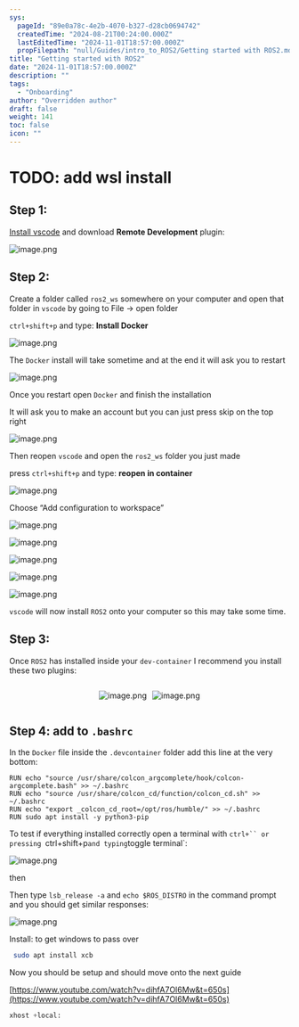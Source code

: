 ```yaml
---
sys:
  pageId: "89e0a78c-4e2b-4070-b327-d28cb0694742"
  createdTime: "2024-08-21T00:24:00.000Z"
  lastEditedTime: "2024-11-01T18:57:00.000Z"
  propFilepath: "null/Guides/intro_to_ROS2/Getting started with ROS2.md"
title: "Getting started with ROS2"
date: "2024-11-01T18:57:00.000Z"
description: ""
tags:
  - "Onboarding"
author: "Overridden author"
draft: false
weight: 141
toc: false
icon: ""
---
```


# TODO: add wsl install

## Step 1:

[Install vscode](https://code.visualstudio.com/download) and download **Remote Development** plugin:

![image.png](https://prod-files-secure.s3.us-west-2.amazonaws.com/d518164a-d88e-44d1-a4ee-3adb3bd8bce0/efb52993-1881-4a40-b95e-6f020334f022/image.png?X-Amz-Algorithm=AWS4-HMAC-SHA256&X-Amz-Content-Sha256=UNSIGNED-PAYLOAD&X-Amz-Credential=ASIAZI2LB466TLJSPE3N%2F20250205%2Fus-west-2%2Fs3%2Faws4_request&X-Amz-Date=20250205T003546Z&X-Amz-Expires=3600&X-Amz-Security-Token=IQoJb3JpZ2luX2VjECAaCXVzLXdlc3QtMiJIMEYCIQCtTwMWkL2a7FqbLtMYvk5CeLLE8sABNcJvK2VMjwFMagIhAIlkwWzjG3DhvTeabhOwH1R5iM33uTO2kaINjctgnCwZKv8DCDkQABoMNjM3NDIzMTgzODA1IgxJD6C0LrPOusyvDHwq3APH9535H3BHK5XVrNwXmi4yP3nabMDZQTuRt8ScCNloIysewz9afVdPOvLRPK8oxK%2BRquXv9hD0Wi3sHCuZIhIpPtpdE%2FidLyYBCaj6H8ee8StzaEqvV5XNsr7soPc%2FmYimUYAV%2FuLezZT2Dg6nWTZR3I7FHKz1VCqUD4GfHz5BoNtoxs%2FHjvKv9WxEZMzkhMvI3i0EPPB%2FE5G%2BbYH8bPsIgSFb9OYXw1cX8izd0gu%2FPBDdM2OdRe6Elv99E%2BfyCCed13wHIJoFztP46ghTdtZiwpH8NLly11mf93jpYMOoNXJgdviaNF863qx18If%2FNCgfzOsjjSNyFYKlgtGZPnRvXotDyu%2BpbszAK7UXSgyTp8kN1MQRBbdMuGW2TwQ9wjWhd64596SmLq79aek4uR3DXTXdYKwWhBhoGReLYxnXw3Hzgg00M7U3LA73rO%2Bq%2FROWIwaK4Bii0QmGKIi9sF5EL3Fx0%2Fviagsqs7CtSH0JLJNj%2FdQvPi5cbyerBPN29MVC4AVQOiNdK8o5zMOvIh0cuYKQhjEuu6t%2FzzhmSv0FBuBmPVGpJs%2FiRGC9dOFexq2l6ghVIsj5bk8t0eYElYWyOAK1UPRHCCuF3C2QvKx77xD6Quz%2Bed5U2ExFIzC%2Bz4q9BjqkAZJP985RWquUjPfGl4fdtUf%2BQEqVPq9sLEKasgjaiAgPjgccYRisP3gQvOFKB70DSdzGsI59zYWmnAOcfepD7hD%2Frzk%2BH0fE4G2HvaPyd35bJku2t2itJrnmRmJ52jo77mm%2FHoz%2BX53YS3iokz%2BmRiSCnLeVtHXyDv5QXgbFLJbUA6iQLa2YjIIAEy6vXE5xYuN6qTplzvvRqWoWexB7SCzcRmQH&X-Amz-Signature=5a8f5f4e06b15329377816aa562eb9a68cb5ad169117dc47f7f3def2990ce303&X-Amz-SignedHeaders=host&x-id=GetObject)

## Step 2:

Create a folder called `ros2_ws` somewhere on your computer and open that folder in `vscode` by going to File → open folder 

`ctrl+shift+p` and type: **Install Docker**

![image.png](https://prod-files-secure.s3.us-west-2.amazonaws.com/d518164a-d88e-44d1-a4ee-3adb3bd8bce0/2269dc0e-1cd5-47ff-bceb-c04ad9b2eab0/image.png?X-Amz-Algorithm=AWS4-HMAC-SHA256&X-Amz-Content-Sha256=UNSIGNED-PAYLOAD&X-Amz-Credential=ASIAZI2LB466TLJSPE3N%2F20250205%2Fus-west-2%2Fs3%2Faws4_request&X-Amz-Date=20250205T003546Z&X-Amz-Expires=3600&X-Amz-Security-Token=IQoJb3JpZ2luX2VjECAaCXVzLXdlc3QtMiJIMEYCIQCtTwMWkL2a7FqbLtMYvk5CeLLE8sABNcJvK2VMjwFMagIhAIlkwWzjG3DhvTeabhOwH1R5iM33uTO2kaINjctgnCwZKv8DCDkQABoMNjM3NDIzMTgzODA1IgxJD6C0LrPOusyvDHwq3APH9535H3BHK5XVrNwXmi4yP3nabMDZQTuRt8ScCNloIysewz9afVdPOvLRPK8oxK%2BRquXv9hD0Wi3sHCuZIhIpPtpdE%2FidLyYBCaj6H8ee8StzaEqvV5XNsr7soPc%2FmYimUYAV%2FuLezZT2Dg6nWTZR3I7FHKz1VCqUD4GfHz5BoNtoxs%2FHjvKv9WxEZMzkhMvI3i0EPPB%2FE5G%2BbYH8bPsIgSFb9OYXw1cX8izd0gu%2FPBDdM2OdRe6Elv99E%2BfyCCed13wHIJoFztP46ghTdtZiwpH8NLly11mf93jpYMOoNXJgdviaNF863qx18If%2FNCgfzOsjjSNyFYKlgtGZPnRvXotDyu%2BpbszAK7UXSgyTp8kN1MQRBbdMuGW2TwQ9wjWhd64596SmLq79aek4uR3DXTXdYKwWhBhoGReLYxnXw3Hzgg00M7U3LA73rO%2Bq%2FROWIwaK4Bii0QmGKIi9sF5EL3Fx0%2Fviagsqs7CtSH0JLJNj%2FdQvPi5cbyerBPN29MVC4AVQOiNdK8o5zMOvIh0cuYKQhjEuu6t%2FzzhmSv0FBuBmPVGpJs%2FiRGC9dOFexq2l6ghVIsj5bk8t0eYElYWyOAK1UPRHCCuF3C2QvKx77xD6Quz%2Bed5U2ExFIzC%2Bz4q9BjqkAZJP985RWquUjPfGl4fdtUf%2BQEqVPq9sLEKasgjaiAgPjgccYRisP3gQvOFKB70DSdzGsI59zYWmnAOcfepD7hD%2Frzk%2BH0fE4G2HvaPyd35bJku2t2itJrnmRmJ52jo77mm%2FHoz%2BX53YS3iokz%2BmRiSCnLeVtHXyDv5QXgbFLJbUA6iQLa2YjIIAEy6vXE5xYuN6qTplzvvRqWoWexB7SCzcRmQH&X-Amz-Signature=c019b433e1f6733b0b81d9636ff6763249d5e582ce277aa2e0363ba504fd9fbf&X-Amz-SignedHeaders=host&x-id=GetObject)

The `Docker` install will take sometime and at the end it will ask you to restart

![image.png](https://prod-files-secure.s3.us-west-2.amazonaws.com/d518164a-d88e-44d1-a4ee-3adb3bd8bce0/ed233f78-be33-4b1f-b89c-9c346c0e961e/image.png?X-Amz-Algorithm=AWS4-HMAC-SHA256&X-Amz-Content-Sha256=UNSIGNED-PAYLOAD&X-Amz-Credential=ASIAZI2LB466TLJSPE3N%2F20250205%2Fus-west-2%2Fs3%2Faws4_request&X-Amz-Date=20250205T003546Z&X-Amz-Expires=3600&X-Amz-Security-Token=IQoJb3JpZ2luX2VjECAaCXVzLXdlc3QtMiJIMEYCIQCtTwMWkL2a7FqbLtMYvk5CeLLE8sABNcJvK2VMjwFMagIhAIlkwWzjG3DhvTeabhOwH1R5iM33uTO2kaINjctgnCwZKv8DCDkQABoMNjM3NDIzMTgzODA1IgxJD6C0LrPOusyvDHwq3APH9535H3BHK5XVrNwXmi4yP3nabMDZQTuRt8ScCNloIysewz9afVdPOvLRPK8oxK%2BRquXv9hD0Wi3sHCuZIhIpPtpdE%2FidLyYBCaj6H8ee8StzaEqvV5XNsr7soPc%2FmYimUYAV%2FuLezZT2Dg6nWTZR3I7FHKz1VCqUD4GfHz5BoNtoxs%2FHjvKv9WxEZMzkhMvI3i0EPPB%2FE5G%2BbYH8bPsIgSFb9OYXw1cX8izd0gu%2FPBDdM2OdRe6Elv99E%2BfyCCed13wHIJoFztP46ghTdtZiwpH8NLly11mf93jpYMOoNXJgdviaNF863qx18If%2FNCgfzOsjjSNyFYKlgtGZPnRvXotDyu%2BpbszAK7UXSgyTp8kN1MQRBbdMuGW2TwQ9wjWhd64596SmLq79aek4uR3DXTXdYKwWhBhoGReLYxnXw3Hzgg00M7U3LA73rO%2Bq%2FROWIwaK4Bii0QmGKIi9sF5EL3Fx0%2Fviagsqs7CtSH0JLJNj%2FdQvPi5cbyerBPN29MVC4AVQOiNdK8o5zMOvIh0cuYKQhjEuu6t%2FzzhmSv0FBuBmPVGpJs%2FiRGC9dOFexq2l6ghVIsj5bk8t0eYElYWyOAK1UPRHCCuF3C2QvKx77xD6Quz%2Bed5U2ExFIzC%2Bz4q9BjqkAZJP985RWquUjPfGl4fdtUf%2BQEqVPq9sLEKasgjaiAgPjgccYRisP3gQvOFKB70DSdzGsI59zYWmnAOcfepD7hD%2Frzk%2BH0fE4G2HvaPyd35bJku2t2itJrnmRmJ52jo77mm%2FHoz%2BX53YS3iokz%2BmRiSCnLeVtHXyDv5QXgbFLJbUA6iQLa2YjIIAEy6vXE5xYuN6qTplzvvRqWoWexB7SCzcRmQH&X-Amz-Signature=4dd56f9240c1f9335b1d7c596bce62f787c0bf05e680785a2169d4f80b098aa1&X-Amz-SignedHeaders=host&x-id=GetObject)

Once you restart open `Docker` and finish the installation

It will ask you to make an account but you can just press skip on the top right

![image.png](https://prod-files-secure.s3.us-west-2.amazonaws.com/d518164a-d88e-44d1-a4ee-3adb3bd8bce0/21010ad9-1659-4fd9-9f59-9932a09b2a3d/image.png?X-Amz-Algorithm=AWS4-HMAC-SHA256&X-Amz-Content-Sha256=UNSIGNED-PAYLOAD&X-Amz-Credential=ASIAZI2LB466TLJSPE3N%2F20250205%2Fus-west-2%2Fs3%2Faws4_request&X-Amz-Date=20250205T003546Z&X-Amz-Expires=3600&X-Amz-Security-Token=IQoJb3JpZ2luX2VjECAaCXVzLXdlc3QtMiJIMEYCIQCtTwMWkL2a7FqbLtMYvk5CeLLE8sABNcJvK2VMjwFMagIhAIlkwWzjG3DhvTeabhOwH1R5iM33uTO2kaINjctgnCwZKv8DCDkQABoMNjM3NDIzMTgzODA1IgxJD6C0LrPOusyvDHwq3APH9535H3BHK5XVrNwXmi4yP3nabMDZQTuRt8ScCNloIysewz9afVdPOvLRPK8oxK%2BRquXv9hD0Wi3sHCuZIhIpPtpdE%2FidLyYBCaj6H8ee8StzaEqvV5XNsr7soPc%2FmYimUYAV%2FuLezZT2Dg6nWTZR3I7FHKz1VCqUD4GfHz5BoNtoxs%2FHjvKv9WxEZMzkhMvI3i0EPPB%2FE5G%2BbYH8bPsIgSFb9OYXw1cX8izd0gu%2FPBDdM2OdRe6Elv99E%2BfyCCed13wHIJoFztP46ghTdtZiwpH8NLly11mf93jpYMOoNXJgdviaNF863qx18If%2FNCgfzOsjjSNyFYKlgtGZPnRvXotDyu%2BpbszAK7UXSgyTp8kN1MQRBbdMuGW2TwQ9wjWhd64596SmLq79aek4uR3DXTXdYKwWhBhoGReLYxnXw3Hzgg00M7U3LA73rO%2Bq%2FROWIwaK4Bii0QmGKIi9sF5EL3Fx0%2Fviagsqs7CtSH0JLJNj%2FdQvPi5cbyerBPN29MVC4AVQOiNdK8o5zMOvIh0cuYKQhjEuu6t%2FzzhmSv0FBuBmPVGpJs%2FiRGC9dOFexq2l6ghVIsj5bk8t0eYElYWyOAK1UPRHCCuF3C2QvKx77xD6Quz%2Bed5U2ExFIzC%2Bz4q9BjqkAZJP985RWquUjPfGl4fdtUf%2BQEqVPq9sLEKasgjaiAgPjgccYRisP3gQvOFKB70DSdzGsI59zYWmnAOcfepD7hD%2Frzk%2BH0fE4G2HvaPyd35bJku2t2itJrnmRmJ52jo77mm%2FHoz%2BX53YS3iokz%2BmRiSCnLeVtHXyDv5QXgbFLJbUA6iQLa2YjIIAEy6vXE5xYuN6qTplzvvRqWoWexB7SCzcRmQH&X-Amz-Signature=7cb493238a1892f8ee9a02f3d8022c63fbde90b22fb62501a3910184faace67b&X-Amz-SignedHeaders=host&x-id=GetObject)

Then reopen `vscode` and open the `ros2_ws` folder you just made

press `ctrl+shift+p` and type: **reopen in container**

![image.png](https://prod-files-secure.s3.us-west-2.amazonaws.com/d518164a-d88e-44d1-a4ee-3adb3bd8bce0/4e93b8c2-41ad-488c-8095-c74205196118/image.png?X-Amz-Algorithm=AWS4-HMAC-SHA256&X-Amz-Content-Sha256=UNSIGNED-PAYLOAD&X-Amz-Credential=ASIAZI2LB466TLJSPE3N%2F20250205%2Fus-west-2%2Fs3%2Faws4_request&X-Amz-Date=20250205T003546Z&X-Amz-Expires=3600&X-Amz-Security-Token=IQoJb3JpZ2luX2VjECAaCXVzLXdlc3QtMiJIMEYCIQCtTwMWkL2a7FqbLtMYvk5CeLLE8sABNcJvK2VMjwFMagIhAIlkwWzjG3DhvTeabhOwH1R5iM33uTO2kaINjctgnCwZKv8DCDkQABoMNjM3NDIzMTgzODA1IgxJD6C0LrPOusyvDHwq3APH9535H3BHK5XVrNwXmi4yP3nabMDZQTuRt8ScCNloIysewz9afVdPOvLRPK8oxK%2BRquXv9hD0Wi3sHCuZIhIpPtpdE%2FidLyYBCaj6H8ee8StzaEqvV5XNsr7soPc%2FmYimUYAV%2FuLezZT2Dg6nWTZR3I7FHKz1VCqUD4GfHz5BoNtoxs%2FHjvKv9WxEZMzkhMvI3i0EPPB%2FE5G%2BbYH8bPsIgSFb9OYXw1cX8izd0gu%2FPBDdM2OdRe6Elv99E%2BfyCCed13wHIJoFztP46ghTdtZiwpH8NLly11mf93jpYMOoNXJgdviaNF863qx18If%2FNCgfzOsjjSNyFYKlgtGZPnRvXotDyu%2BpbszAK7UXSgyTp8kN1MQRBbdMuGW2TwQ9wjWhd64596SmLq79aek4uR3DXTXdYKwWhBhoGReLYxnXw3Hzgg00M7U3LA73rO%2Bq%2FROWIwaK4Bii0QmGKIi9sF5EL3Fx0%2Fviagsqs7CtSH0JLJNj%2FdQvPi5cbyerBPN29MVC4AVQOiNdK8o5zMOvIh0cuYKQhjEuu6t%2FzzhmSv0FBuBmPVGpJs%2FiRGC9dOFexq2l6ghVIsj5bk8t0eYElYWyOAK1UPRHCCuF3C2QvKx77xD6Quz%2Bed5U2ExFIzC%2Bz4q9BjqkAZJP985RWquUjPfGl4fdtUf%2BQEqVPq9sLEKasgjaiAgPjgccYRisP3gQvOFKB70DSdzGsI59zYWmnAOcfepD7hD%2Frzk%2BH0fE4G2HvaPyd35bJku2t2itJrnmRmJ52jo77mm%2FHoz%2BX53YS3iokz%2BmRiSCnLeVtHXyDv5QXgbFLJbUA6iQLa2YjIIAEy6vXE5xYuN6qTplzvvRqWoWexB7SCzcRmQH&X-Amz-Signature=970201097ba9c2fd65f13702e71c43ece021bba3403148b0d060e85595c93861&X-Amz-SignedHeaders=host&x-id=GetObject)

Choose “Add configuration to workspace”

![image.png](https://prod-files-secure.s3.us-west-2.amazonaws.com/d518164a-d88e-44d1-a4ee-3adb3bd8bce0/9560b282-5060-4989-ba37-97e7b2c22476/image.png?X-Amz-Algorithm=AWS4-HMAC-SHA256&X-Amz-Content-Sha256=UNSIGNED-PAYLOAD&X-Amz-Credential=ASIAZI2LB466TLJSPE3N%2F20250205%2Fus-west-2%2Fs3%2Faws4_request&X-Amz-Date=20250205T003546Z&X-Amz-Expires=3600&X-Amz-Security-Token=IQoJb3JpZ2luX2VjECAaCXVzLXdlc3QtMiJIMEYCIQCtTwMWkL2a7FqbLtMYvk5CeLLE8sABNcJvK2VMjwFMagIhAIlkwWzjG3DhvTeabhOwH1R5iM33uTO2kaINjctgnCwZKv8DCDkQABoMNjM3NDIzMTgzODA1IgxJD6C0LrPOusyvDHwq3APH9535H3BHK5XVrNwXmi4yP3nabMDZQTuRt8ScCNloIysewz9afVdPOvLRPK8oxK%2BRquXv9hD0Wi3sHCuZIhIpPtpdE%2FidLyYBCaj6H8ee8StzaEqvV5XNsr7soPc%2FmYimUYAV%2FuLezZT2Dg6nWTZR3I7FHKz1VCqUD4GfHz5BoNtoxs%2FHjvKv9WxEZMzkhMvI3i0EPPB%2FE5G%2BbYH8bPsIgSFb9OYXw1cX8izd0gu%2FPBDdM2OdRe6Elv99E%2BfyCCed13wHIJoFztP46ghTdtZiwpH8NLly11mf93jpYMOoNXJgdviaNF863qx18If%2FNCgfzOsjjSNyFYKlgtGZPnRvXotDyu%2BpbszAK7UXSgyTp8kN1MQRBbdMuGW2TwQ9wjWhd64596SmLq79aek4uR3DXTXdYKwWhBhoGReLYxnXw3Hzgg00M7U3LA73rO%2Bq%2FROWIwaK4Bii0QmGKIi9sF5EL3Fx0%2Fviagsqs7CtSH0JLJNj%2FdQvPi5cbyerBPN29MVC4AVQOiNdK8o5zMOvIh0cuYKQhjEuu6t%2FzzhmSv0FBuBmPVGpJs%2FiRGC9dOFexq2l6ghVIsj5bk8t0eYElYWyOAK1UPRHCCuF3C2QvKx77xD6Quz%2Bed5U2ExFIzC%2Bz4q9BjqkAZJP985RWquUjPfGl4fdtUf%2BQEqVPq9sLEKasgjaiAgPjgccYRisP3gQvOFKB70DSdzGsI59zYWmnAOcfepD7hD%2Frzk%2BH0fE4G2HvaPyd35bJku2t2itJrnmRmJ52jo77mm%2FHoz%2BX53YS3iokz%2BmRiSCnLeVtHXyDv5QXgbFLJbUA6iQLa2YjIIAEy6vXE5xYuN6qTplzvvRqWoWexB7SCzcRmQH&X-Amz-Signature=563e5922974e4fc0a092872c088dc315871089ee7c16354548f4aa11d30a82fb&X-Amz-SignedHeaders=host&x-id=GetObject)

![image.png](https://prod-files-secure.s3.us-west-2.amazonaws.com/d518164a-d88e-44d1-a4ee-3adb3bd8bce0/2ee63f81-886b-48e8-a553-dc6e5eac99e4/image.png?X-Amz-Algorithm=AWS4-HMAC-SHA256&X-Amz-Content-Sha256=UNSIGNED-PAYLOAD&X-Amz-Credential=ASIAZI2LB466TLJSPE3N%2F20250205%2Fus-west-2%2Fs3%2Faws4_request&X-Amz-Date=20250205T003546Z&X-Amz-Expires=3600&X-Amz-Security-Token=IQoJb3JpZ2luX2VjECAaCXVzLXdlc3QtMiJIMEYCIQCtTwMWkL2a7FqbLtMYvk5CeLLE8sABNcJvK2VMjwFMagIhAIlkwWzjG3DhvTeabhOwH1R5iM33uTO2kaINjctgnCwZKv8DCDkQABoMNjM3NDIzMTgzODA1IgxJD6C0LrPOusyvDHwq3APH9535H3BHK5XVrNwXmi4yP3nabMDZQTuRt8ScCNloIysewz9afVdPOvLRPK8oxK%2BRquXv9hD0Wi3sHCuZIhIpPtpdE%2FidLyYBCaj6H8ee8StzaEqvV5XNsr7soPc%2FmYimUYAV%2FuLezZT2Dg6nWTZR3I7FHKz1VCqUD4GfHz5BoNtoxs%2FHjvKv9WxEZMzkhMvI3i0EPPB%2FE5G%2BbYH8bPsIgSFb9OYXw1cX8izd0gu%2FPBDdM2OdRe6Elv99E%2BfyCCed13wHIJoFztP46ghTdtZiwpH8NLly11mf93jpYMOoNXJgdviaNF863qx18If%2FNCgfzOsjjSNyFYKlgtGZPnRvXotDyu%2BpbszAK7UXSgyTp8kN1MQRBbdMuGW2TwQ9wjWhd64596SmLq79aek4uR3DXTXdYKwWhBhoGReLYxnXw3Hzgg00M7U3LA73rO%2Bq%2FROWIwaK4Bii0QmGKIi9sF5EL3Fx0%2Fviagsqs7CtSH0JLJNj%2FdQvPi5cbyerBPN29MVC4AVQOiNdK8o5zMOvIh0cuYKQhjEuu6t%2FzzhmSv0FBuBmPVGpJs%2FiRGC9dOFexq2l6ghVIsj5bk8t0eYElYWyOAK1UPRHCCuF3C2QvKx77xD6Quz%2Bed5U2ExFIzC%2Bz4q9BjqkAZJP985RWquUjPfGl4fdtUf%2BQEqVPq9sLEKasgjaiAgPjgccYRisP3gQvOFKB70DSdzGsI59zYWmnAOcfepD7hD%2Frzk%2BH0fE4G2HvaPyd35bJku2t2itJrnmRmJ52jo77mm%2FHoz%2BX53YS3iokz%2BmRiSCnLeVtHXyDv5QXgbFLJbUA6iQLa2YjIIAEy6vXE5xYuN6qTplzvvRqWoWexB7SCzcRmQH&X-Amz-Signature=09c3669c874a7d3f49aa436a4a347a29f395068fc8265c2f5c9052b8a9233e77&X-Amz-SignedHeaders=host&x-id=GetObject)

![image.png](https://prod-files-secure.s3.us-west-2.amazonaws.com/d518164a-d88e-44d1-a4ee-3adb3bd8bce0/ae1580b2-b048-407e-aed9-b584224a7a04/image.png?X-Amz-Algorithm=AWS4-HMAC-SHA256&X-Amz-Content-Sha256=UNSIGNED-PAYLOAD&X-Amz-Credential=ASIAZI2LB466TLJSPE3N%2F20250205%2Fus-west-2%2Fs3%2Faws4_request&X-Amz-Date=20250205T003546Z&X-Amz-Expires=3600&X-Amz-Security-Token=IQoJb3JpZ2luX2VjECAaCXVzLXdlc3QtMiJIMEYCIQCtTwMWkL2a7FqbLtMYvk5CeLLE8sABNcJvK2VMjwFMagIhAIlkwWzjG3DhvTeabhOwH1R5iM33uTO2kaINjctgnCwZKv8DCDkQABoMNjM3NDIzMTgzODA1IgxJD6C0LrPOusyvDHwq3APH9535H3BHK5XVrNwXmi4yP3nabMDZQTuRt8ScCNloIysewz9afVdPOvLRPK8oxK%2BRquXv9hD0Wi3sHCuZIhIpPtpdE%2FidLyYBCaj6H8ee8StzaEqvV5XNsr7soPc%2FmYimUYAV%2FuLezZT2Dg6nWTZR3I7FHKz1VCqUD4GfHz5BoNtoxs%2FHjvKv9WxEZMzkhMvI3i0EPPB%2FE5G%2BbYH8bPsIgSFb9OYXw1cX8izd0gu%2FPBDdM2OdRe6Elv99E%2BfyCCed13wHIJoFztP46ghTdtZiwpH8NLly11mf93jpYMOoNXJgdviaNF863qx18If%2FNCgfzOsjjSNyFYKlgtGZPnRvXotDyu%2BpbszAK7UXSgyTp8kN1MQRBbdMuGW2TwQ9wjWhd64596SmLq79aek4uR3DXTXdYKwWhBhoGReLYxnXw3Hzgg00M7U3LA73rO%2Bq%2FROWIwaK4Bii0QmGKIi9sF5EL3Fx0%2Fviagsqs7CtSH0JLJNj%2FdQvPi5cbyerBPN29MVC4AVQOiNdK8o5zMOvIh0cuYKQhjEuu6t%2FzzhmSv0FBuBmPVGpJs%2FiRGC9dOFexq2l6ghVIsj5bk8t0eYElYWyOAK1UPRHCCuF3C2QvKx77xD6Quz%2Bed5U2ExFIzC%2Bz4q9BjqkAZJP985RWquUjPfGl4fdtUf%2BQEqVPq9sLEKasgjaiAgPjgccYRisP3gQvOFKB70DSdzGsI59zYWmnAOcfepD7hD%2Frzk%2BH0fE4G2HvaPyd35bJku2t2itJrnmRmJ52jo77mm%2FHoz%2BX53YS3iokz%2BmRiSCnLeVtHXyDv5QXgbFLJbUA6iQLa2YjIIAEy6vXE5xYuN6qTplzvvRqWoWexB7SCzcRmQH&X-Amz-Signature=3bb01ca28010dfdd9a112bd4885c14112f32944061a10d175ac6693fdcdbaea4&X-Amz-SignedHeaders=host&x-id=GetObject)

![image.png](https://prod-files-secure.s3.us-west-2.amazonaws.com/d518164a-d88e-44d1-a4ee-3adb3bd8bce0/53255b28-f75e-430f-b9e3-c0ac8577e42b/image.png?X-Amz-Algorithm=AWS4-HMAC-SHA256&X-Amz-Content-Sha256=UNSIGNED-PAYLOAD&X-Amz-Credential=ASIAZI2LB466TLJSPE3N%2F20250205%2Fus-west-2%2Fs3%2Faws4_request&X-Amz-Date=20250205T003546Z&X-Amz-Expires=3600&X-Amz-Security-Token=IQoJb3JpZ2luX2VjECAaCXVzLXdlc3QtMiJIMEYCIQCtTwMWkL2a7FqbLtMYvk5CeLLE8sABNcJvK2VMjwFMagIhAIlkwWzjG3DhvTeabhOwH1R5iM33uTO2kaINjctgnCwZKv8DCDkQABoMNjM3NDIzMTgzODA1IgxJD6C0LrPOusyvDHwq3APH9535H3BHK5XVrNwXmi4yP3nabMDZQTuRt8ScCNloIysewz9afVdPOvLRPK8oxK%2BRquXv9hD0Wi3sHCuZIhIpPtpdE%2FidLyYBCaj6H8ee8StzaEqvV5XNsr7soPc%2FmYimUYAV%2FuLezZT2Dg6nWTZR3I7FHKz1VCqUD4GfHz5BoNtoxs%2FHjvKv9WxEZMzkhMvI3i0EPPB%2FE5G%2BbYH8bPsIgSFb9OYXw1cX8izd0gu%2FPBDdM2OdRe6Elv99E%2BfyCCed13wHIJoFztP46ghTdtZiwpH8NLly11mf93jpYMOoNXJgdviaNF863qx18If%2FNCgfzOsjjSNyFYKlgtGZPnRvXotDyu%2BpbszAK7UXSgyTp8kN1MQRBbdMuGW2TwQ9wjWhd64596SmLq79aek4uR3DXTXdYKwWhBhoGReLYxnXw3Hzgg00M7U3LA73rO%2Bq%2FROWIwaK4Bii0QmGKIi9sF5EL3Fx0%2Fviagsqs7CtSH0JLJNj%2FdQvPi5cbyerBPN29MVC4AVQOiNdK8o5zMOvIh0cuYKQhjEuu6t%2FzzhmSv0FBuBmPVGpJs%2FiRGC9dOFexq2l6ghVIsj5bk8t0eYElYWyOAK1UPRHCCuF3C2QvKx77xD6Quz%2Bed5U2ExFIzC%2Bz4q9BjqkAZJP985RWquUjPfGl4fdtUf%2BQEqVPq9sLEKasgjaiAgPjgccYRisP3gQvOFKB70DSdzGsI59zYWmnAOcfepD7hD%2Frzk%2BH0fE4G2HvaPyd35bJku2t2itJrnmRmJ52jo77mm%2FHoz%2BX53YS3iokz%2BmRiSCnLeVtHXyDv5QXgbFLJbUA6iQLa2YjIIAEy6vXE5xYuN6qTplzvvRqWoWexB7SCzcRmQH&X-Amz-Signature=9b2c8485555026727f0d507412ce059e8865538ef95f501708ed1006c835d2c7&X-Amz-SignedHeaders=host&x-id=GetObject)

![image.png](https://prod-files-secure.s3.us-west-2.amazonaws.com/d518164a-d88e-44d1-a4ee-3adb3bd8bce0/7c562767-5af9-4ffb-97d1-327bcdf4ee00/image.png?X-Amz-Algorithm=AWS4-HMAC-SHA256&X-Amz-Content-Sha256=UNSIGNED-PAYLOAD&X-Amz-Credential=ASIAZI2LB466TLJSPE3N%2F20250205%2Fus-west-2%2Fs3%2Faws4_request&X-Amz-Date=20250205T003546Z&X-Amz-Expires=3600&X-Amz-Security-Token=IQoJb3JpZ2luX2VjECAaCXVzLXdlc3QtMiJIMEYCIQCtTwMWkL2a7FqbLtMYvk5CeLLE8sABNcJvK2VMjwFMagIhAIlkwWzjG3DhvTeabhOwH1R5iM33uTO2kaINjctgnCwZKv8DCDkQABoMNjM3NDIzMTgzODA1IgxJD6C0LrPOusyvDHwq3APH9535H3BHK5XVrNwXmi4yP3nabMDZQTuRt8ScCNloIysewz9afVdPOvLRPK8oxK%2BRquXv9hD0Wi3sHCuZIhIpPtpdE%2FidLyYBCaj6H8ee8StzaEqvV5XNsr7soPc%2FmYimUYAV%2FuLezZT2Dg6nWTZR3I7FHKz1VCqUD4GfHz5BoNtoxs%2FHjvKv9WxEZMzkhMvI3i0EPPB%2FE5G%2BbYH8bPsIgSFb9OYXw1cX8izd0gu%2FPBDdM2OdRe6Elv99E%2BfyCCed13wHIJoFztP46ghTdtZiwpH8NLly11mf93jpYMOoNXJgdviaNF863qx18If%2FNCgfzOsjjSNyFYKlgtGZPnRvXotDyu%2BpbszAK7UXSgyTp8kN1MQRBbdMuGW2TwQ9wjWhd64596SmLq79aek4uR3DXTXdYKwWhBhoGReLYxnXw3Hzgg00M7U3LA73rO%2Bq%2FROWIwaK4Bii0QmGKIi9sF5EL3Fx0%2Fviagsqs7CtSH0JLJNj%2FdQvPi5cbyerBPN29MVC4AVQOiNdK8o5zMOvIh0cuYKQhjEuu6t%2FzzhmSv0FBuBmPVGpJs%2FiRGC9dOFexq2l6ghVIsj5bk8t0eYElYWyOAK1UPRHCCuF3C2QvKx77xD6Quz%2Bed5U2ExFIzC%2Bz4q9BjqkAZJP985RWquUjPfGl4fdtUf%2BQEqVPq9sLEKasgjaiAgPjgccYRisP3gQvOFKB70DSdzGsI59zYWmnAOcfepD7hD%2Frzk%2BH0fE4G2HvaPyd35bJku2t2itJrnmRmJ52jo77mm%2FHoz%2BX53YS3iokz%2BmRiSCnLeVtHXyDv5QXgbFLJbUA6iQLa2YjIIAEy6vXE5xYuN6qTplzvvRqWoWexB7SCzcRmQH&X-Amz-Signature=0c6a00c9fcb18dfb4a177456a0febdca520d1092595b93e46a70dab2db02aa25&X-Amz-SignedHeaders=host&x-id=GetObject)

`vscode` will now install `ROS2` onto your computer so this may take some time.

## Step 3:

Once `ROS2` has installed inside your `dev-container` I recommend you install these two plugins:

<div style="display: flex;flex-direction: row; column-gap:10px; max-width: 630px;justify-content: center;">
<div>

![image.png](https://prod-files-secure.s3.us-west-2.amazonaws.com/d518164a-d88e-44d1-a4ee-3adb3bd8bce0/3fc3d550-5a54-4ba1-ba6b-faa01cdb7369/image.png?X-Amz-Algorithm=AWS4-HMAC-SHA256&X-Amz-Content-Sha256=UNSIGNED-PAYLOAD&X-Amz-Credential=ASIAZI2LB466THMWCM6G%2F20250205%2Fus-west-2%2Fs3%2Faws4_request&X-Amz-Date=20250205T003548Z&X-Amz-Expires=3600&X-Amz-Security-Token=IQoJb3JpZ2luX2VjECAaCXVzLXdlc3QtMiJGMEQCIFQgeQqktPU1W5fcspp2lNcynQzys6GwmKZC0Pv%2BdlHGAiBGiCEsjir8a4fnrzc4jmCi83Hz2W3RR%2BHUcmgnf93Nvir%2FAwg5EAAaDDYzNzQyMzE4MzgwNSIMzdzFiOuVS1fy4WxvKtwDvkYNZEBOJHByDZb8URLOcekwdMKwXMqXwiEoZFnHG%2Bq0RuW6YuHiQ%2Fw5k1926Tt4WTFx8sPITSRTBKiJcmIFebjIbqFx19V8REDJNqc3Sp6exJZkNVE7pSUl6q8zzGO1eFx6XAsmDmd7TjAs%2B3uuFVWI%2Bj9RmhmDFESrpbr2u5VJPUCDOef69S7zxTuozP0n5kPA9TpG8ehJYGWzOijx%2F3Rltop8%2Be%2FCMJyIYduzsGffaotqAin7wlHrcK1%2BLDBAmMGF4oqzVePIM%2BNlhrj7v3wC4sREZEmhPxy3hr6eUIMnkYSNo%2BctgRo09F1WuxsYtU2OuRxHQSdCYRIpZwQD7lHBbM2RvMNuBV%2Bx%2F%2BbBMJqBxx%2B83hsUnDDGc5%2Bk%2FkzBSOPK2rGXjIDD%2BeC9Uk0xx9XhP%2FDMJkrz4xMWBtofSBKLfd1Gg6jWBfoi05ynjm7bu6Wr%2Bo7uMluzfdR9nRvQ8mtU7FUicXqmjUIYFpUWsmupTxo9EDDx6hIrkMlu0o2%2BL9RU8VcAcgCPxHMcL92vy2UMHEj%2FJrkLWwSPtWmBv9yh2INjOoCZJ1y9emYBIgqR%2BjFT2pQVm%2FWwbn83XT95jhF4t9wG2YftuD0XLcInJ5mMUolewsWTomMn8YIws8%2BKvQY6pgHMeDpDB5ZKD25njOweabRnSWZgPPFkuFjxPQT7QZ2RoC%2F92Ghs3Nu6GtRlGhW9XDkzM00o9aFv4ePCVd83fqJdthvVYAMBLIqOeN0Y%2BaafeA6S4pkRZWK%2F2oXi%2FymgUK8%2FxcNRH3OZ3asZef8wNrtsLhOs9DS8M8TAHQDWDEmXvNvtmMRUpkdcauYJHnksNqEiR8vUC9iF7mKqg8mOFSusBeFWhhWB&X-Amz-Signature=699f8c0d09010498f5fdfbc40ef19f8f707f9d84192ca41adcf80e30b55807c9&X-Amz-SignedHeaders=host&x-id=GetObject)

</div>
<div>

![image.png](https://prod-files-secure.s3.us-west-2.amazonaws.com/d518164a-d88e-44d1-a4ee-3adb3bd8bce0/d994cc66-13c2-4093-a5a3-f84cf4601a82/image.png?X-Amz-Algorithm=AWS4-HMAC-SHA256&X-Amz-Content-Sha256=UNSIGNED-PAYLOAD&X-Amz-Credential=ASIAZI2LB466UUVSMUY6%2F20250205%2Fus-west-2%2Fs3%2Faws4_request&X-Amz-Date=20250205T003549Z&X-Amz-Expires=3600&X-Amz-Security-Token=IQoJb3JpZ2luX2VjECAaCXVzLXdlc3QtMiJGMEQCIGP9JFogorbNZ00nSEs3KqYGOm8ZlTuszR6j6VuMRc1nAiBvJP%2FAWhF%2BHUFlU4dUYle7auMGwsRBVLDRXn3Ta0kIASr%2FAwg5EAAaDDYzNzQyMzE4MzgwNSIM2XJobeyNUwAYtKe%2FKtwDooRpDH2gf8Gd%2FNAhiywG2hVXM7moj6ihSk4ZRF9AM9Ifm0wMOVase4PQ6dGM1e4M8DW6IivXlQtrR338cqyMuPH3oUklX06WsZdI4eGNm4CJncWmX5RWePT2Kb%2BuQecqR6d9U0mn1vMr3oQToPlK1Q4uo2dkRXvMdVWRSsdKwSgLOyeaJ0pnsuORq1pacl11Vt%2Bo9jxet0zSTbInONoZbSklph6EHqY79fGtfnUb72erJWsaZfAi%2B6MlSHjTE%2BuBnYcaulyms%2FGFcH%2B9%2FBY0Y7UzS9Ae49ou0qcw4nFcnNMCQZ3YjUKIGnNlmcTxvLDy2fwfaik7wjjdBxTHw8ffNoqla9WDz7QzHxP%2FYdO7DN0ruidkBmernB%2FObeRxjLZoL1g0q14kJoCJ7ODNrlpl29gOoZ91U4LHOFwh3o6DxLiNcv%2BvXt853vqBVZz%2BQgeuuAazhQYqH6WE%2B1NfMG9UxWEvnZ%2FiPiE7Ev9XKpb%2FEV0%2FaBMduTumIc7C3iGJg05uA4a9Lye7eeFI6D%2B6JCsl7uL8VbPfFcIGqgFzU03xp2CwcA8NM57zSxec%2B4G7QXgkh%2F8KpgjgL67%2B9DaZ5oR9nGO3OvwW1PnJBNkV78ZI5G21gvN1W1jrwdOYEy8wi8%2BKvQY6pgHZNjrHikJT4ebpkGf2bYrFeJI99e5nDpCLqf4mI2T918AVefrVV5kkIR%2FquTpEx%2BmTB4505xp7ZgORwCfHCNvnrr0Zr7hom6igBt9U3NMDVATxAdlhaPJD1%2BD1xIEwsTR3mLn9qOgUGW9FfuBEs7y8PC8Jv1jqsnLZX53yNQIHr5jQSZ4qD0MLmfWNykLYw1E78AMLkFyU1EpPHqTWuvqavRSvgU6j&X-Amz-Signature=dec05c799b7418c923e715a0f6baeb240c848a54e5b8591b4742ef7331551508&X-Amz-SignedHeaders=host&x-id=GetObject)

</div>
</div>

## Step 4: add to `.bashrc`

In the `Docker` file inside the `.devcontainer` folder add this line at the very bottom: 

```docker
RUN echo "source /usr/share/colcon_argcomplete/hook/colcon-argcomplete.bash" >> ~/.bashrc
RUN echo "source /usr/share/colcon_cd/function/colcon_cd.sh" >> ~/.bashrc
RUN echo "export _colcon_cd_root=/opt/ros/humble/" >> ~/.bashrc
RUN sudo apt install -y python3-pip 
```

To test if everything installed correctly open a terminal with `ctrl+`` or pressing `ctrl+shift+p` and typing `toggle terminal`:

![image.png](https://prod-files-secure.s3.us-west-2.amazonaws.com/d518164a-d88e-44d1-a4ee-3adb3bd8bce0/6a4943d8-b04e-4c02-9a58-775f3384d1a5/image.png?X-Amz-Algorithm=AWS4-HMAC-SHA256&X-Amz-Content-Sha256=UNSIGNED-PAYLOAD&X-Amz-Credential=ASIAZI2LB466TLJSPE3N%2F20250205%2Fus-west-2%2Fs3%2Faws4_request&X-Amz-Date=20250205T003546Z&X-Amz-Expires=3600&X-Amz-Security-Token=IQoJb3JpZ2luX2VjECAaCXVzLXdlc3QtMiJIMEYCIQCtTwMWkL2a7FqbLtMYvk5CeLLE8sABNcJvK2VMjwFMagIhAIlkwWzjG3DhvTeabhOwH1R5iM33uTO2kaINjctgnCwZKv8DCDkQABoMNjM3NDIzMTgzODA1IgxJD6C0LrPOusyvDHwq3APH9535H3BHK5XVrNwXmi4yP3nabMDZQTuRt8ScCNloIysewz9afVdPOvLRPK8oxK%2BRquXv9hD0Wi3sHCuZIhIpPtpdE%2FidLyYBCaj6H8ee8StzaEqvV5XNsr7soPc%2FmYimUYAV%2FuLezZT2Dg6nWTZR3I7FHKz1VCqUD4GfHz5BoNtoxs%2FHjvKv9WxEZMzkhMvI3i0EPPB%2FE5G%2BbYH8bPsIgSFb9OYXw1cX8izd0gu%2FPBDdM2OdRe6Elv99E%2BfyCCed13wHIJoFztP46ghTdtZiwpH8NLly11mf93jpYMOoNXJgdviaNF863qx18If%2FNCgfzOsjjSNyFYKlgtGZPnRvXotDyu%2BpbszAK7UXSgyTp8kN1MQRBbdMuGW2TwQ9wjWhd64596SmLq79aek4uR3DXTXdYKwWhBhoGReLYxnXw3Hzgg00M7U3LA73rO%2Bq%2FROWIwaK4Bii0QmGKIi9sF5EL3Fx0%2Fviagsqs7CtSH0JLJNj%2FdQvPi5cbyerBPN29MVC4AVQOiNdK8o5zMOvIh0cuYKQhjEuu6t%2FzzhmSv0FBuBmPVGpJs%2FiRGC9dOFexq2l6ghVIsj5bk8t0eYElYWyOAK1UPRHCCuF3C2QvKx77xD6Quz%2Bed5U2ExFIzC%2Bz4q9BjqkAZJP985RWquUjPfGl4fdtUf%2BQEqVPq9sLEKasgjaiAgPjgccYRisP3gQvOFKB70DSdzGsI59zYWmnAOcfepD7hD%2Frzk%2BH0fE4G2HvaPyd35bJku2t2itJrnmRmJ52jo77mm%2FHoz%2BX53YS3iokz%2BmRiSCnLeVtHXyDv5QXgbFLJbUA6iQLa2YjIIAEy6vXE5xYuN6qTplzvvRqWoWexB7SCzcRmQH&X-Amz-Signature=7b0b55007170bbacfbae6dc32426ba74f6c55ea93489ec2837cfe676e799b11e&X-Amz-SignedHeaders=host&x-id=GetObject)

then 

Then type `lsb_release -a` and `echo $ROS_DISTRO` in the command prompt and you should get similar responses:

![image.png](https://prod-files-secure.s3.us-west-2.amazonaws.com/d518164a-d88e-44d1-a4ee-3adb3bd8bce0/3e635dec-a805-4e85-8b9e-d000e5b71a4e/image.png?X-Amz-Algorithm=AWS4-HMAC-SHA256&X-Amz-Content-Sha256=UNSIGNED-PAYLOAD&X-Amz-Credential=ASIAZI2LB466TLJSPE3N%2F20250205%2Fus-west-2%2Fs3%2Faws4_request&X-Amz-Date=20250205T003546Z&X-Amz-Expires=3600&X-Amz-Security-Token=IQoJb3JpZ2luX2VjECAaCXVzLXdlc3QtMiJIMEYCIQCtTwMWkL2a7FqbLtMYvk5CeLLE8sABNcJvK2VMjwFMagIhAIlkwWzjG3DhvTeabhOwH1R5iM33uTO2kaINjctgnCwZKv8DCDkQABoMNjM3NDIzMTgzODA1IgxJD6C0LrPOusyvDHwq3APH9535H3BHK5XVrNwXmi4yP3nabMDZQTuRt8ScCNloIysewz9afVdPOvLRPK8oxK%2BRquXv9hD0Wi3sHCuZIhIpPtpdE%2FidLyYBCaj6H8ee8StzaEqvV5XNsr7soPc%2FmYimUYAV%2FuLezZT2Dg6nWTZR3I7FHKz1VCqUD4GfHz5BoNtoxs%2FHjvKv9WxEZMzkhMvI3i0EPPB%2FE5G%2BbYH8bPsIgSFb9OYXw1cX8izd0gu%2FPBDdM2OdRe6Elv99E%2BfyCCed13wHIJoFztP46ghTdtZiwpH8NLly11mf93jpYMOoNXJgdviaNF863qx18If%2FNCgfzOsjjSNyFYKlgtGZPnRvXotDyu%2BpbszAK7UXSgyTp8kN1MQRBbdMuGW2TwQ9wjWhd64596SmLq79aek4uR3DXTXdYKwWhBhoGReLYxnXw3Hzgg00M7U3LA73rO%2Bq%2FROWIwaK4Bii0QmGKIi9sF5EL3Fx0%2Fviagsqs7CtSH0JLJNj%2FdQvPi5cbyerBPN29MVC4AVQOiNdK8o5zMOvIh0cuYKQhjEuu6t%2FzzhmSv0FBuBmPVGpJs%2FiRGC9dOFexq2l6ghVIsj5bk8t0eYElYWyOAK1UPRHCCuF3C2QvKx77xD6Quz%2Bed5U2ExFIzC%2Bz4q9BjqkAZJP985RWquUjPfGl4fdtUf%2BQEqVPq9sLEKasgjaiAgPjgccYRisP3gQvOFKB70DSdzGsI59zYWmnAOcfepD7hD%2Frzk%2BH0fE4G2HvaPyd35bJku2t2itJrnmRmJ52jo77mm%2FHoz%2BX53YS3iokz%2BmRiSCnLeVtHXyDv5QXgbFLJbUA6iQLa2YjIIAEy6vXE5xYuN6qTplzvvRqWoWexB7SCzcRmQH&X-Amz-Signature=b1d642c886b6152262d473ef3ad8bbab46fd0f746e6d39fe78549502b37b44bc&X-Amz-SignedHeaders=host&x-id=GetObject)

Install:  to get windows to pass over

```bash
 sudo apt install xcb
```

Now you should be setup and should move onto the next guide 

[https://www.youtube.com/watch?v=dihfA7Ol6Mw&t=650s](https://www.youtube.com/watch?v=dihfA7Ol6Mw&t=650s)

```python
xhost +local:
```
